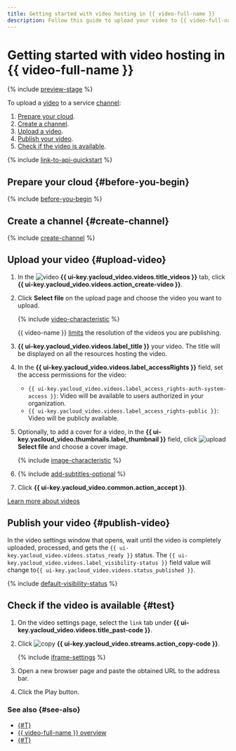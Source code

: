 ```yaml
---
title: Getting started with video hosting in {{ video-full-name }}
description: Follow this guide to upload your video to {{ video-full-name }} and publish it.
---
```


# Getting started with video hosting in {{ video-full-name }}

{% include [preview-stage](../_includes/video/preview-stage.md) %}

To upload a [video](./concepts/index.md#videos) to a service [channel](./concepts/index.md#channels):
1. [Prepare your cloud](#before-you-begin).
1. [Create a channel](#create-channel).
1. [Upload a video](#upload-video).
1. [Publish your video](#publish-video).
1. [Check if the video is available](#test).

{% include [link-to-api-quickstart](../_includes/video/link-to-api-quickstart.md) %}

## Prepare your cloud {#before-you-begin}

{% include [before-you-begin](../_includes/video/before-you-begin.md) %}

## Create a channel {#create-channel}

{% include [create-channel](../_includes/video/create-channel.md) %}

## Upload your video {#upload-video}

1. In the ![video](../_assets/console-icons/circle-play.svg) **{{ ui-key.yacloud_video.videos.title_videos }}** tab, click **{{ ui-key.yacloud_video.videos.action_create-video }}**.
1. Click **Select file** on the upload page and choose the video you want to upload.

    {% include [video-characteristic](../_includes/video/video-characteristic-multiple.md) %}

    {{ video-name }} [limits](./concepts/limits.md) the resolution of the videos you are publishing.

1. **{{ ui-key.yacloud_video.videos.label_title }}** your video. The title will be displayed on all the resources hosting the video.
1. In the **{{ ui-key.yacloud_video.videos.label_accessRights }}** field, set the access permissions for the video:

    * `{{ ui-key.yacloud_video.videos.label_access_rights-auth-system-access }}`: Video will be available to users authorized in your organization.
    * `{{ ui-key.yacloud_video.videos.label_access_rights-public }}`: Video will be publicly available.

1. Optionally, to add a cover for a video, in the **{{ ui-key.yacloud_video.thumbnails.label_thumbnail }}** field, click ![upload](../_assets/console-icons/cloud-arrow-up-in.svg) **Select file** and choose a cover image.

    {% include [image-characteristic](../_includes/video/image-characteristic.md) %}

1. {% include [add-subtitles-optional](../_includes/video/add-subtitles-optional.md) %}
1. Click **{{ ui-key.yacloud_video.common.action_accept }}**.

[Learn more about videos](./concepts/videos.md)

## Publish your video {#publish-video}

In the video settings window that opens, wait until the video is completely uploaded, processed, and gets the `{{ ui-key.yacloud_video.videos.status_ready }}` status. The `{{ ui-key.yacloud_video.videos.label_visibility-status }}` field value will change to`{{ ui-key.yacloud_video.videos.status_published }}`.

{% include [default-visibility-status](../_includes/video/default-visibility-status.md) %}

## Check if the video is available {#test}

1. On the video settings page, select the `link` tab under **{{ ui-key.yacloud_video.videos.title_past-code }}**.
1. Click ![copy](../_assets/console-icons/copy.svg) **{{ ui-key.yacloud_video.streams.action_copy-code }}**.

    {% include [iframe-settings](../_includes/video/iframe-settings.md) %}

1. Open a new browser page and paste the obtained URL to the address bar.
1. Click the Play button.

### See also {#see-also}

* [{#T}](streaming.md)
* [{{ video-full-name }} overview](./concepts/index.md)
* [{#T}](troubleshooting.md)
